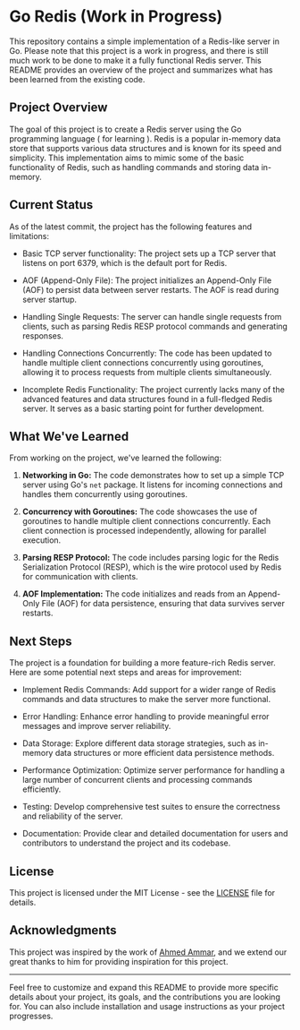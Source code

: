 

# Go Redis  (Work in Progress)

This repository contains a simple implementation of a Redis-like server in Go. Please note that this project is a work in progress, and there is still much work to be done to make it a fully functional Redis server. This README provides an overview of the project and summarizes what has been learned from the existing code.

## Project Overview

The goal of this project is to create a Redis server using the Go programming language ( for learning ). Redis is a popular in-memory data store that supports various data structures and is known for its speed and simplicity. This implementation aims to mimic some of the basic functionality of Redis, such as handling commands and storing data in-memory. 

## Current Status

As of the latest commit, the project has the following features and limitations:

- Basic TCP server functionality: The project sets up a TCP server that listens on port 6379, which is the default port for Redis.

- AOF (Append-Only File): The project initializes an Append-Only File (AOF) to persist data between server restarts. The AOF is read during server startup.

- Handling Single Requests: The server can handle single requests from clients, such as parsing Redis RESP protocol commands and generating responses.

- Handling Connections Concurrently: The code has been updated to handle multiple client connections concurrently using goroutines, allowing it to process requests from multiple clients simultaneously.

- Incomplete Redis Functionality: The project currently lacks many of the advanced features and data structures found in a full-fledged Redis server. It serves as a basic starting point for further development.

## What We've Learned

From working on the project, we've learned the following:

1. **Networking in Go:** The code demonstrates how to set up a simple TCP server using Go's `net` package. It listens for incoming connections and handles them concurrently using goroutines.

2. **Concurrency with Goroutines:** The code showcases the use of goroutines to handle multiple client connections concurrently. Each client connection is processed independently, allowing for parallel execution.

3. **Parsing RESP Protocol:** The code includes parsing logic for the Redis Serialization Protocol (RESP), which is the wire protocol used by Redis for communication with clients.

4. **AOF Implementation:** The code initializes and reads from an Append-Only File (AOF) for data persistence, ensuring that data survives server restarts.

## Next Steps

The project is a foundation for building a more feature-rich Redis server. Here are some potential next steps and areas for improvement:

- Implement Redis Commands: Add support for a wider range of Redis commands and data structures to make the server more functional.

- Error Handling: Enhance error handling to provide meaningful error messages and improve server reliability.

- Data Storage: Explore different data storage strategies, such as in-memory data structures or more efficient data persistence methods.

- Performance Optimization: Optimize server performance for handling a large number of concurrent clients and processing commands efficiently.

- Testing: Develop comprehensive test suites to ensure the correctness and reliability of the server.

- Documentation: Provide clear and detailed documentation for users and contributors to understand the project and its codebase.




## License

This project is licensed under the MIT License - see the [LICENSE](LICENSE) file for details.

## Acknowledgments

This project was inspired by the work of [Ahmed Ammar](https://github.com/ahmedash95), and we extend our great thanks to him for providing inspiration for this project.


---

Feel free to customize and expand this README to provide more specific details about your project, its goals, and the contributions you are looking for. You can also include installation and usage instructions as your project progresses.
